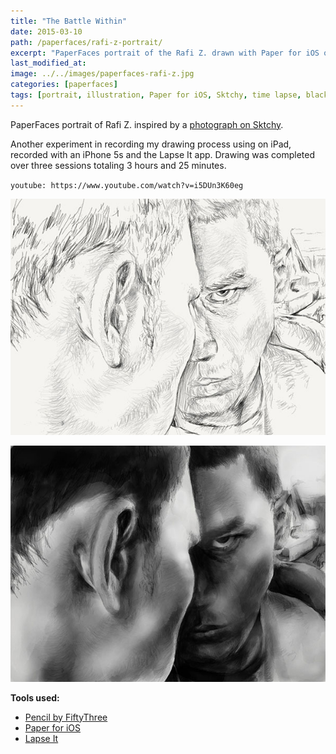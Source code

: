 ```yaml
---
title: "The Battle Within"
date: 2015-03-10
path: /paperfaces/rafi-z-portrait/
excerpt: "PaperFaces portrait of the Rafi Z. drawn with Paper for iOS on an iPad."
last_modified_at: 
image: ../../images/paperfaces-rafi-z.jpg
categories: [paperfaces]
tags: [portrait, illustration, Paper for iOS, Sktchy, time lapse, black and white]
---
```


PaperFaces portrait of Rafi Z. inspired by a [photograph on Sktchy](https://sktchy.com/WsDAeD).

Another experiment in recording my drawing process using on iPad, recorded with an iPhone 5s and the Lapse It app. Drawing was completed over three sessions totaling 3 hours and 25 minutes.

`youtube: https://www.youtube.com/watch?v=i5DUn3K60eg`

![Work in process screenshot](../../images/paperfaces-rafi-z-process-1-600.jpg)

![Work in process screenshot](../../images/paperfaces-rafi-z-process-2-600.jpg)

**Tools used:**

- [Pencil by FiftyThree](https://www.amazon.com/FiftyThree-Digital-Stylus-Pencil-iPhone/dp/B01JJBUYR4/ref=as_li_ss_tl?keywords=pencil+53&qid=1550586265&s=gateway&sr=8-3&linkCode=ll1&tag=mademist-20&linkId=0134793cb840affff60f2e45a7f64678&language=en_US)
- [Paper for iOS](https://paper.bywetransfer.com/)
- [Lapse It](http://www.lapseit.com/)
